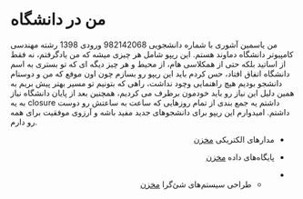 #   من در دانشگاه 
 من یاسمین آشوری با شماره دانشجویی 982142068 ورودی 1398 رشته مهندسی کامپیوتر دانشگاه دماوند هستم. این ریپو شامل هر چیزی میشه که من یادگرفتم، نه فقط از اساتید بلکه حتی از همکلاسی هام، از محیط و هر چیز دیگه ای که تو بستری به اسم دانشگاه اتفاق افتاد، حس کردم باید این ریپو رو بسازم چون اون موفع که من و دوستام دانشجو بودیم هیچ راهنمایی وچود نداشت، راهی که بتونیم تو مسیر بهتر پیش بریم به همین دلیل این نیاز رو باید خودمون برطرف می کردیم، همچنین بعد از پایان دانشگاه نیاز به یه closure داشتم یه جمع بندی از تمام روزهایی که ساعت به ساعتش رو دوست داشتم. امیدوارم این ریپو برای دانشجوهای جدید مفید باشه و آرزوی موفقیت برای همه رو دارم.

 <div dir="rtl">
  

 - مدارهای الکتریکی [مخزن](https://github.com/9231058/CE101-C)

 - پایگاه‌های داده [مخزن](https://github.com/9231058/CE101-C)

 - - طراحی سیستم‌های شئ‌گرا [مخزن](https://github.com/9231058/CE101-C) 
 </div>
